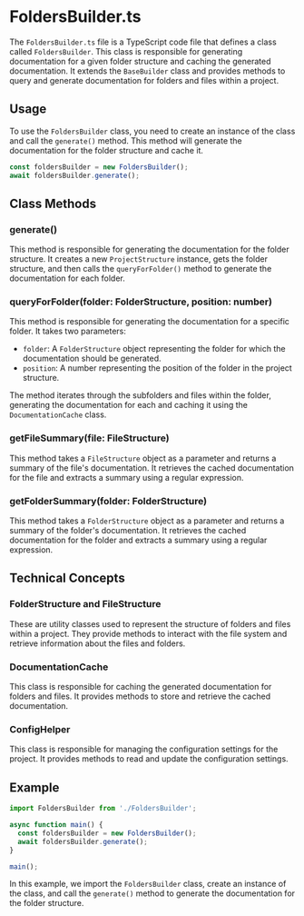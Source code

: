 # FoldersBuilder.ts

The `FoldersBuilder.ts` file is a TypeScript code file that defines a class called `FoldersBuilder`. This class is responsible for generating documentation for a given folder structure and caching the generated documentation. It extends the `BaseBuilder` class and provides methods to query and generate documentation for folders and files within a project.

## Usage

To use the `FoldersBuilder` class, you need to create an instance of the class and call the `generate()` method. This method will generate the documentation for the folder structure and cache it.

```typescript
const foldersBuilder = new FoldersBuilder();
await foldersBuilder.generate();
```

## Class Methods

### generate()

This method is responsible for generating the documentation for the folder structure. It creates a new `ProjectStructure` instance, gets the folder structure, and then calls the `queryForFolder()` method to generate the documentation for each folder.

### queryForFolder(folder: FolderStructure, position: number)

This method is responsible for generating the documentation for a specific folder. It takes two parameters:

- `folder`: A `FolderStructure` object representing the folder for which the documentation should be generated.
- `position`: A number representing the position of the folder in the project structure.

The method iterates through the subfolders and files within the folder, generating the documentation for each and caching it using the `DocumentationCache` class.

### getFileSummary(file: FileStructure)

This method takes a `FileStructure` object as a parameter and returns a summary of the file's documentation. It retrieves the cached documentation for the file and extracts a summary using a regular expression.

### getFolderSummary(folder: FolderStructure)

This method takes a `FolderStructure` object as a parameter and returns a summary of the folder's documentation. It retrieves the cached documentation for the folder and extracts a summary using a regular expression.

## Technical Concepts

### FolderStructure and FileStructure

These are utility classes used to represent the structure of folders and files within a project. They provide methods to interact with the file system and retrieve information about the files and folders.

### DocumentationCache

This class is responsible for caching the generated documentation for folders and files. It provides methods to store and retrieve the cached documentation.

### ConfigHelper

This class is responsible for managing the configuration settings for the project. It provides methods to read and update the configuration settings.

## Example

```typescript
import FoldersBuilder from './FoldersBuilder';

async function main() {
  const foldersBuilder = new FoldersBuilder();
  await foldersBuilder.generate();
}

main();
```

In this example, we import the `FoldersBuilder` class, create an instance of the class, and call the `generate()` method to generate the documentation for the folder structure.
